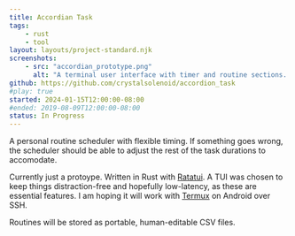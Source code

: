 ```yaml
---
title: Accordian Task
tags:
    - rust
    - tool
layout: layouts/project-standard.njk
screenshots:
    - src: "accordian_prototype.png"
      alt: "A terminal user interface with timer and routine sections. The timer section has a progress bar at 40%. The routine section has a list of tasks: brush teeth (3 minutes), put on glasses (1 minute), turn on music (1 minute). Brush teeth is selected. None of the tasks' checkboses are checked."
github: https://github.com/crystalsolenoid/accordion_task
#play: true
started: 2024-01-15T12:00:00-08:00
#ended: 2019-08-09T12:00:00-08:00
status: In Progress
---
```


A personal routine scheduler with flexible timing. If something goes wrong, the scheduler should be able to adjust the rest of the task durations to accomodate.

Currently just a protoype. Written in Rust with [Ratatui](https://ratatui.rs/). A TUI was chosen to keep things distraction-free and hopefully low-latency, as these are essential features. I am hoping it will work with [Termux](https://termux.dev/en/) on Android over SSH.

Routines will be stored as portable, human-editable CSV files.
